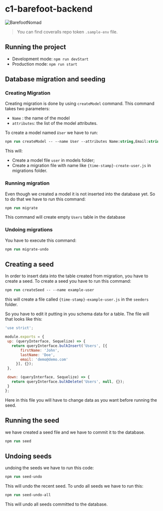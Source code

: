 # c1-barefoot-backend
![BarefootNomad](https://github.com/atlp-rwanda/c4-barefoot-backend/workflows/BarefootNomad/badge.svg?branch=ft-develop)

>You can find coveralls repo token `.sample-env` file.

## Running the project
* Development mode: ``npm run devStart``
* Production mode: ``npm run start``
## Database migration and seeding
### Creating Migration
Creating migration is done by using `createModel` command. 
This command takes two parameters:
* ``Name`` : the name of the model
* ``attributes``: the list of the model attributes.

To create a model named _``User``_  we have to run:
```ps
npm run createModel -- --name User --attributes Name:string,Email:string
```
This will:

* Create a model file ``user`` in models folder;
* Create a migration file with name like `{time-stamp}-create-user.js` in migrations folder.

### Running migration
Even though we created  a model it is not inserted into the database yet. So to do that we have to run this command:
```ps
npm run migrate
```
This command will create empty ``Users`` table in the database

### Undoing migrations
You have to execute this command: 
```ps
npm run migrate-undo
```
 ## Creating a seed
 In order to insert data into the table created from migration, you have to create a seed.
 To create a seed you have to run this command:
 ```ps
 npm run createSeed -- --name example-user
 ```

 this will create a file called ``{time-stamp}-example-user.js`` in the `seeders` folder.

 So you have to edit it putting in you schema data for a table. The file will that looks like this:
 ```js
 'use strict';

module.exports = {
  up: (queryInterface, Sequelize) => {
    return queryInterface.bulkInsert('Users', [{
        firstName: 'John',
        lastName: 'Doe',
        email: 'demo@demo.com'
      }], {});
  },

  down: (queryInterface, Sequelize) => {
    return queryInterface.bulkDelete('Users', null, {});
  }
};
 ```
 Here in this file you will have to change data as you want before running the seed.

 ## Running the seed
 we have created a seed file and we have to commit it to the database.

```ps
npm run seed
```

## Undoing seeds
undoing the seeds we have to run this code:
```ps
npm run seed-undo
```
This will undo the recent seed.
To undo all seeds we have to run this:
```ps
npm run seed-undo-all
```
This will undo all seeds committed to the database.
